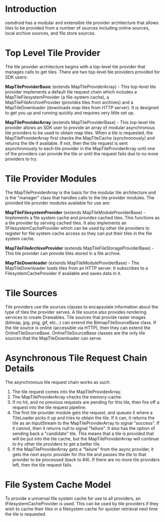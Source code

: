 # Introduction #

osmdroid has a modular and extensible tile provider architecture that allows tiles to be provided from a number of sources including online sources, local archive sources, and file store sources.

# Top Level Tile Provider #

The tile provider architecture begins with a top-level tile provider that manages calls to get tiles. There are two top-level tile providers provided for SDK users:

**MapTileProviderBasic** (extends MapTileProviderArray) - This top-level tile provider implements a default tile request chain which includes a MapTileFilesystemProvider (a file-system cache), a MapTileFileArchiveProvider (provides tiles from archives) and a MapTileDownloader (downloads map tiles from HTTP server). It is designed to get you up and running quickly and requires very little set up.

**MapTileProviderArray** (extends MapTileProviderBase) - This top-level tile provider allows an SDK user to provide an array of modular asynchronous tile providers to be used to obtain map tiles. When a tile is requested, the MapTileProviderArray first checks the MapTileCache (synchronously) and returns the tile if available. If not, then the tile request is sent asynchronously to each tile provider in the MapTileProviderArray until one of the providers can provide the tile or until the request fails due to no more providers to try.

# Tile Provider Modules #

The MapTileProviderArray is the basis for the modular tile architecture and is the "manager" class that handles calls to the tile provider modules. The provided tile provider modules available for use are:

**MapTileFilesystemProvider** (extends MapTileModuleProviderBase) - Implements a file system cache and provides cached tiles. This functions as a tile provider by serving cached tiles. It also implements an !IFilesystemCacheProvider which can be used by other tile providers to register for file system cache access so they can put their tiles in the file system cache.

**MapTileFileArchiveProvider** (extends MapTileFileStorageProviderBase) - This tile provider can provide tiles stored in a file archive.

**MapTileDownloader** (extends MapTileModuleProviderBase) - The MapTileDownloader loads tiles from an HTTP server. It subscribes to a FilesystemCacheProvider if available and saves data in it.

# Tile Sources #

Tile providers use tile sources classes to encapsulate information about the type of tiles the provider serves. A tile source also provides rendering services to create Drawables. Tile sources that provide raster images (bitmap, jpg, png, gif, etc...) can extend the BitmapTileSourceBase class. If the tile source is online (accessible via HTTP), then they can extend the OnlineTileSourceBase. OnlineTileSourceBase classes are the only tile sources that the MapTileDownloader can serve.

# Asynchronous Tile Request Chain Details #

The asynchronous tile request chain works as such:

  1. The tile request comes into the MapTileProviderArray.
  1. The MapTileProviderArray checks the memory-cache.
  1. If no hit, and no previous requests are pending for this tile, then fire off a request into the tile request pipeline.
  1. The first tile provider module gets the request, and queues it where a TileLoader picks it up and tries to obtain the tile. If it can, it returns the tile as an InputStream to the MapTileProviderArray to signal "success". If it cannot, then it returns null to signal "failure". It also has the option of sending back a "candidate" tile. This means that a tile is provided that will be put into the tile cache, but the MapTileProviderArray will continue to try other tile providers to get a better tile.
  1. If the MapTileProviderArray gets a "failure" from the async provider, it gets the next async provider for this tile and passes the tile to that provider to be processed (back to #4). If there are no more tile providers left, then the tile request fails.

# File System Cache Model #

To provide a universal file system cache for use to all providers, an IFilesystemCacheProvider is used. This can be used by tile providers if they wish to cache their tiles in a filesystem cache for quicker retrieval next time the tile is requested.